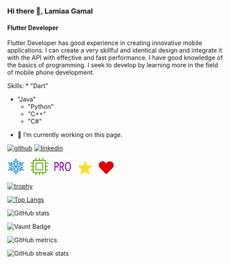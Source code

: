 ### Hi there 👋, Lamiaa Gamal 
#### Flutter Developer
Flutter Developer has good experience in creating innovative mobile applications. I can create a very skillful and identical design and integrate it with the API with effective and fast performance. I have good knowledge of the basics of programming. I seek to develop by learning more in the field of mobile phone development.

Skills: * "Dart"
* "Java"
  * "Python"
  *  "C++"
  *  "C#" 

- 🔭 I’m currently working on this page. 


[<img src='https://cdn.jsdelivr.net/npm/simple-icons@3.0.1/icons/github.svg' alt='github' height='40'>](https://github.com/Lamiaa21-3)  [<img src='https://cdn.jsdelivr.net/npm/simple-icons@3.0.1/icons/linkedin.svg' alt='linkedin' height='40'>](https://www.linkedin.com/in/lamiaa-gamal213/)  

<a href='https://archiveprogram.github.com/'><img src='https://raw.githubusercontent.com/acervenky/animated-github-badges/master/assets/acbadge.gif' width='40' height='40'></a> <a href='https://docs.github.com/en/developers'><img src='https://raw.githubusercontent.com/acervenky/animated-github-badges/master/assets/devbadge.gif' width='40' height='40'></a> <a href='https://github.com/pricing'><img src='https://raw.githubusercontent.com/acervenky/animated-github-badges/master/assets/pro.gif' width='40' height='40'></a> <a href='https://stars.github.com/'><img src='https://raw.githubusercontent.com/acervenky/animated-github-badges/master/assets/starbadge.gif' width='35' height='35'></a> <a href='https://docs.github.com/en/github/supporting-the-open-source-community-with-github-sponsors'><img src='https://raw.githubusercontent.com/acervenky/animated-github-badges/master/assets/sponsorbadge.gif' width='35' height='35'></a> 

[![trophy](https://github-profile-trophy.vercel.app/?username=Lamiaa21-3)](https://github.com/ryo-ma/github-profile-trophy)

[![Top Langs](https://github-readme-stats.vercel.app/api/top-langs/?username=Lamiaa21-3)](https://github.com/anuraghazra/github-readme-stats)

![GitHub stats](https://github-readme-stats.vercel.app/api?username=Lamiaa21-3&show_icons=true&count_private=true)  

![Vaunt Badge](https://api.vaunt.dev/v1/github/entities/Lamiaa21-3/contributions?format=svg&private=true)  

![GitHub metrics](https://metrics.lecoq.io/Lamiaa21-3)  

![GitHub streak stats](https://streak-stats.demolab.com/?user=Lamiaa21-3)  

